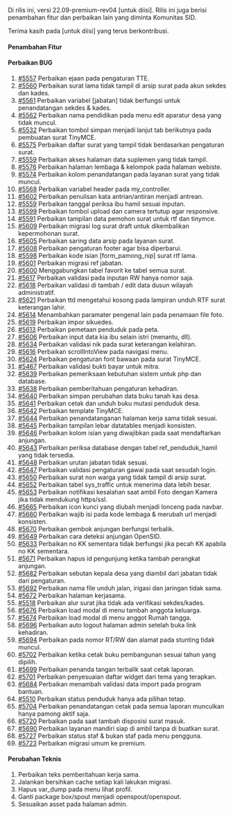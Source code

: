 Di rilis ini, versi 22.09-premium-rev04 [untuk diisi]. Rilis ini juga berisi penambahan fitur dan perbaikan lain yang diminta Komunitas SID.

Terima kasih pada [untuk diisi] yang terus berkontribusi.

#### Penambahan Fitur



#### Perbaikan BUG

1. [#5557](https://github.com/OpenSID/OpenSID/issues/5557) Perbaikan ejaan pada pengaturan TTE.
2. [#5560](https://github.com/OpenSID/OpenSID/issues/5560) Perbaikan surat lama tidak tampil di arsip surat pada akun sekdes dan kades.
3. [#5561](https://github.com/OpenSID/OpenSID/issues/5561) Perbaikan variabel [jabatan] tidak berfungsi untuk penandatangan sekdes & kades.
4. [#5562](https://github.com/OpenSID/OpenSID/issues/5562) Perbaikan nama pendidikan pada menu edit aparatur desa yang tidak muncul.
5. [#5532](https://github.com/OpenSID/OpenSID/issues/5532) Perbaikan tombol simpan menjadi lanjut tab berikutnya pada pembuatan surat TinyMCE.
6. [#5575](https://github.com/OpenSID/OpenSID/issues/5575) Perbaikan daftar surat yang tampil tidak berdasarkan pengaturan surat.
7. [#5559](https://github.com/OpenSID/OpenSID/issues/5559) Perbaikan akses halaman data suplemen yang tidak tampil.
8. [#5576](https://github.com/OpenSID/OpenSID/issues/5576) Perbaikan halaman lembaga & kelompok pada halaman webiste.
9. [#5574](https://github.com/OpenSID/OpenSID/issues/5574) Perbaikan kolom penandatangan pada layanan surat yang tidak muncul.
10. [#5568](https://github.com/OpenSID/OpenSID/issues/5568) Perbaikan variabel header pada my_controller.
11. [#5602](https://github.com/OpenSID/OpenSID/issues/5602) Perbaikan penulisan kata antrian/antiran menjadi antrean.
12. [#5559](https://github.com/OpenSID/OpenSID/issues/5559) Perbaikan tanggal periksa ibu hamil sesuai inputan.
13. [#5599](https://github.com/OpenSID/OpenSID/issues/5599) Perbaikan tombol upload dan camera tertutup agar responsive.
14. [#5591](https://github.com/OpenSID/OpenSID/issues/5591) Perbaikan tampilan data pemohon surat untuk rtf dan tinymce.
15. [#5609](https://github.com/OpenSID/OpenSID/issues/5609) Perbaikan migrasi log surat draft untuk dikembalikan kepermohonan surat.
16. [#5605](https://github.com/OpenSID/OpenSID/issues/5605) Perbaikan saring data arsip pada layanan surat.
17. [#5608](https://github.com/OpenSID/OpenSID/issues/5608) Perbaikan pengaturan footer agar bisa diperbarui.
18. [#5598](https://github.com/OpenSID/OpenSID/issues/5598) Perbaikan kode isian [form_pamong_nip] surat rtf lama.
19. [#5601](https://github.com/OpenSID/OpenSID/issues/5601) Perbaikan migrasi ref jabatan.
20. [#5600](https://github.com/OpenSID/OpenSID/issues/5600) Menggabungkan tabel favorit ke tabel semua surat.
21. [#5617](https://github.com/OpenSID/OpenSID/issues/5617) Perbaikan validasi pada inputan RW hanya nomor saja.
22. [#5618](https://github.com/OpenSID/OpenSID/issues/5618) Perbaikan validasi di tambah / edit data dusun wilayah administratif.
23. [#5621](https://github.com/OpenSID/OpenSID/issues/5621) Perbaikan ttd mengetahui kosong pada lampiran unduh RTF surat keterangan lahir.
24. [#5614](https://github.com/OpenSID/OpenSID/issues/5614) Menambahkan paramater pengenal lain pada penamaan file foto.
25. [#5619](https://github.com/OpenSID/OpenSID/issues/5619) Perbaikan impor sikuedes.
26. [#5613](https://github.com/OpenSID/OpenSID/issues/5613) Perbaikan pemetaan penduduk pada peta.
27. [#5606](https://github.com/OpenSID/OpenSID/issues/5606) Perbaikan input data kia ibu selain istri (menantu, dll).
28. [#5634](https://github.com/OpenSID/OpenSID/issues/5634) Perbaikan validasi nik pada surat keterangan kelahiran.
29. [#5616](https://github.com/OpenSID/OpenSID/issues/5616) Perbaikan scrollIntoView pada navigasi menu.
30. [#5624](https://github.com/OpenSID/OpenSID/issues/5624) Perbaikan pengaturan font bawaan pada surat TinyMCE.
31. [#5467](https://github.com/OpenSID/OpenSID/issues/5467) Perbaikan validasi bukti bayar untuk mitra.
33. [#5639](https://github.com/OpenSID/OpenSID/issues/5639) Perbaikan pemeriksaan kebutuhan sistem untuk php dan database.
34. [#5638](https://github.com/OpenSID/OpenSID/issues/5638) Perbaikan pemberitahuan pengaturan kehadiran.
35. [#5640](https://github.com/OpenSID/OpenSID/issues/5640) Perbaikan simpan perubahan data buku tanah kas desa.
36. [#5641](https://github.com/OpenSID/OpenSID/issues/5641) Perbaikan cetak dan unduh buku mutasi penduduk desa.
37. [#5642](https://github.com/OpenSID/OpenSID/issues/5642) Perbaikan template TinyMCE.
38. [#5644](https://github.com/OpenSID/OpenSID/issues/5644) Perbaikan penandatanganan halaman kerja sama tidak sesuai.
39. [#5645](https://github.com/OpenSID/OpenSID/issues/5645) Perbaikan tampilan lebar datatables menjadi konsisten.
40. [#5646](https://github.com/OpenSID/OpenSID/issues/5646) Perbaikan kolom isian yang diwajibkan pada saat mendaftarkan anjungan.
41. [#5643](https://github.com/OpenSID/OpenSID/issues/5643) Perbaikan periksa database dengan tabel ref_penduduk_hamil yang tidak tersedia.
42. [#5648](https://github.com/OpenSID/OpenSID/issues/5648) Perbaikan urutan jabatan tidak sesuai.
43. [#5647](https://github.com/OpenSID/OpenSID/issues/5647) Perbaikan validasi pengaturan gawai pada saat sesudah login.
44. [#5650](https://github.com/OpenSID/OpenSID/issues/5650) Perbaikan surat non warga yang tidak tampil di arsip surat.
45. [#5652](https://github.com/OpenSID/OpenSID/issues/5652) Perbaikan tabel sys_traffic untuk menerima data lebih besar.
46. [#5653](https://github.com/OpenSID/OpenSID/issues/5653) Perbaikan notifikasi kesalahan saat ambil Foto dengan Kamera jika tidak mendukung https/ssl.
47. [#5665](https://github.com/OpenSID/OpenSID/issues/5665) Perbaikan icon kunci yang diubah menjadi lonceng pada navbar.
48. [#5660](https://github.com/OpenSID/OpenSID/issues/5660) Perbaikan wajib isi pada kode lembaga & merubah url menjadi konsisten.
49. [#5670](https://github.com/OpenSID/OpenSID/issues/5670) Perbaikan gembok anjungan berfungsi terbalik.
50. [#5649](https://github.com/OpenSID/OpenSID/issues/5649) Perbaikan cara deteksi anjungan OpenSID.
51. [#5633](https://github.com/OpenSID/OpenSID/issues/5633) Perbaikan no KK sementara tidak berfungsi jika pecah KK apabila no KK sementara.
52. [#5671](https://github.com/OpenSID/OpenSID/issues/5671) Perbaikan hapus id pengunjung ketika tambah perangkat anjungan.
53. [#5682](https://github.com/OpenSID/OpenSID/issues/5682) Perbaikan sebutan kepala desa yang diambil dari jabatan tidak dari pengaturan.
54. [#5692](https://github.com/OpenSID/OpenSID/issues/5692) Perbaikan nama file unduh jalan, irigasi dan jaringan tidak sama.
55. [#5672](https://github.com/OpenSID/OpenSID/issues/5672) Perbaikan halaman kerjasama.
56. [#5518](https://github.com/OpenSID/OpenSID/issues/5518) Perbaikan alur surat jika tidak ada verifikasi sekdes/kades.
57. [#5676](https://github.com/OpenSID/OpenSID/issues/5676) Perbaikan load modal di menu tambah anggota keluarga.
58. [#5674](https://github.com/OpenSID/OpenSID/issues/5674) Perbaikan load modal di menu anggot Rumah tangga.
59. [#5696](https://github.com/OpenSID/OpenSID/issues/5696) Perbaikan auto logout halaman admin setelah  buka link kehadiran.
60. [#5694](https://github.com/OpenSID/OpenSID/issues/5694) Perbaikan pada nomor RT/RW dan alamat pada stunting tidak muncul.
61. [#5702](https://github.com/OpenSID/OpenSID/issues/5702) Perbaikan ketika cetak buku pembangunan sesuai tahun yang dipilih.
62. [#5699](https://github.com/OpenSID/OpenSID/issues/5699) Perbaikan penanda tangan terbalik saat cetak laporan.
63. [#5701](https://github.com/OpenSID/OpenSID/issues/5701) Perbaikan penyesuaian daftar widget dari tema yang terapkan.
64. [#5684](https://github.com/OpenSID/OpenSID/issues/5684) Perbaikan menambah validasi data import pada program bantuan.
65. [#5510](https://github.com/OpenSID/OpenSID/issues/5510) Perbaikan status penduduk hanya ada pilihan tetap.
66. [#5704](https://github.com/OpenSID/OpenSID/issues/5704) Perbaikan penandatangan cetak pada semua laporan munculkan hanya pamong aktif saja.
67. [#5720](https://github.com/OpenSID/OpenSID/issues/5720) Perbaikan pada saat tambah disposisi surat masuk.
68. [#5690](https://github.com/OpenSID/OpenSID/issues/5690) Perbaikan layanan mandiri siap di ambil tanpa di buatkan surat.
69. [#5727](https://github.com/OpenSID/OpenSID/issues/5727) Perbaikan status staf & bukan staf pada menu pengguna.
70. [#5723](https://github.com/OpenSID/OpenSID/issues/5723) Perbaikan migrasi umum ke premium.

#### Perubahan Teknis
1. Perbaikan teks pemberitahuan kerja sama.
2. Jalankan bersihkan cache setiap kali lakukan migrasi.
3. Hapus var_dump pada menu lihat profil.
4. Ganti package box/spout menjadi openspout/openspout.
5. Sesuaikan asset pada halaman admin.
